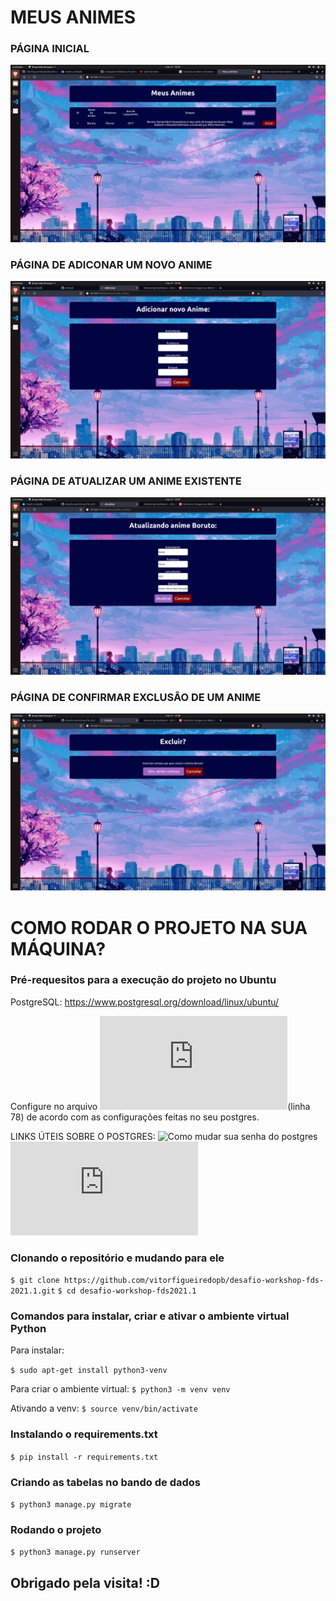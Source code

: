 # MEUS ANIMES

### PÁGINA INICIAL
![captura1](https://github.com/vitorfigueiredopb/desafio-workshop-fds-2021.1/blob/master/screenshots/screenshot1.png)

### PÁGINA DE ADICONAR UM NOVO ANIME
![captura2](https://github.com/vitorfigueiredopb/desafio-workshop-fds-2021.1/blob/master/screenshots/screenshot2.png)

### PÁGINA DE ATUALIZAR UM ANIME EXISTENTE
![captura3](https://github.com/vitorfigueiredopb/desafio-workshop-fds-2021.1/blob/master/screenshots/screenshot3.png)

### PÁGINA DE CONFIRMAR EXCLUSÃO DE UM ANIME
![captura4](https://github.com/vitorfigueiredopb/desafio-workshop-fds-2021.1/blob/master/screenshots/screenshot4.png)

# COMO RODAR O PROJETO NA SUA MÁQUINA?

### Pré-requesitos para a execução do projeto no Ubuntu
PostgreSQL: https://www.postgresql.org/download/linux/ubuntu/

Configure no arquivo ![settings.py](https://github.com/vitorfigueiredopb/desafio-workshop-fds-2021.1/blob/master/projeto/settings.py)(linha 78) de acordo com as configurações feitas no seu postgres.

LINKS ÚTEIS SOBRE O POSTGRES:
![Como mudar sua senha do postgres](https://stackoverflow.com/questions/12720967/postgresql-how-to-change-postgresql-user-password)
![Como criar um banco de dados no postgres](https://www.postgresql.org/docs/8.4/tutorial-createdb.html)

### Clonando o repositório e mudando para ele

`$ git clone https://github.com/vitorfigueiredopb/desafio-workshop-fds-2021.1.git`
`$ cd desafio-workshop-fds2021.1`

### Comandos para instalar, criar e ativar o ambiente virtual Python

Para instalar:

`$ sudo apt-get install python3-venv`

Para criar o ambiente virtual:
`$ python3 -m venv venv`

Ativando a venv:
`$ source venv/bin/activate`

### Instalando o requirements.txt

`$ pip install -r requirements.txt`

### Criando as tabelas no bando de dados

`$ python3 manage.py migrate`

### Rodando o projeto

`$ python3 manage.py runserver`

## Obrigado pela visita! :D
